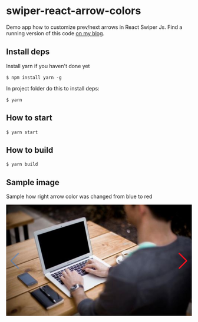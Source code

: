 # swiper-react-arrow-colors

Demo app how to customize prev/next arrows in React Swiper Js. Find a running version of this code [on my blog](https://www.timo-ernst.net/blog/2020/09/12/arrows-in-react-swiper-js-how-to-customize-prev-next-button/).

## Install deps
Install yarn if you haven't done yet
```
$ npm install yarn -g
```
In project folder do this to install deps:
```
$ yarn
```

## How to start
```
$ yarn start
```

## How to build
```
$ yarn build
```

## Sample image

Sample how right arrow color was changed from blue to red

<img src="react-swiper-color.jpg" style="max-width: 100%">

